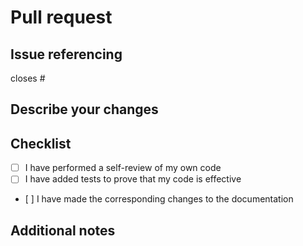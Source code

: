# Pull request

## Issue referencing
closes #

## Describe your changes

## Checklist
- [ ] I have performed a self-review of my own code
- [ ] I have added tests to prove that my code is effective
- [ ] I have made the corresponding changes to the documentation

## Additional notes

